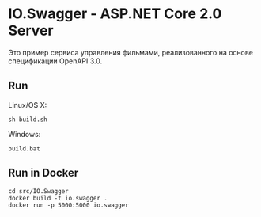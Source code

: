 # IO.Swagger - ASP.NET Core 2.0 Server

Это пример сервиса управления фильмами, реализованного на основе спецификации OpenAPI 3.0. 

## Run

Linux/OS X:

```
sh build.sh
```

Windows:

```
build.bat
```

## Run in Docker

```
cd src/IO.Swagger
docker build -t io.swagger .
docker run -p 5000:5000 io.swagger
```
